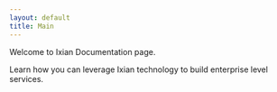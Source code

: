 ```yaml
---
layout: default
title: Main
---
```


Welcome to Ixian Documentation page. 

Learn how you can leverage Ixian technology to build enterprise level services. 
